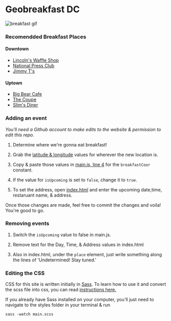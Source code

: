 # Geobreakfast DC

![breakfast gif](https://umad.com/img/2015/8/breakfast-gif-9887-10285-hd-wallpapers.jpg)

### Recomendded Breakfast Places

#### Downtown

- [Lincoln's Waffle Shop](http://www.lincolnswaffleshop.com/)
- [National Press Club](https://www.press.org/)
- [Jimmy T's](https://www.google.com/search?q=JT%27s+DC&oq=JT%27s+DC&aqs=chrome..69i57l2j69i60l3j69i61.1595j0j1&sourceid=chrome&ie=UTF-8#tbm=lcl&q=Jimmy+T's+place+dc&rlfi=hd:;si:1316705882686821911;mv:!1m3!1d275.97766929858636!2d-76.9992943!3d38.889518699999996!2m3!1f0!2f0!3f0!3m2!1i807!2i546!4f13.1)

#### Uptown

- [Big Bear Cafe](http://www.bigbearcafe-dc.com/)
- [The Coupe](http://www.thecoupedc.com/)
- [Slim's Diner](http://www.slimsdiner.com/)

### Adding an event

_You'll need a Github account to make edits to the website & permission to edit this repo._

1. Determine where we're gonna eat breakfast!

2. Grab the [latitude & longitude](http://www.latlong.net/) values for wherever the new location is.

3. Copy & paste those values in [main.js, line 4](https://github.com/geobreakfastdc/geobreakfastdc.github.io/blob/master/assets/scripts/main.js#L4-L5)  for the `breakfastCoor` constant.

4. If the value for `isUpcoming` is set to `false`, change it to `true`.

5. To set the address, open [index.html](https://github.com/geobreakfastdc/geobreakfastdc.github.io/blob/master/index.html#L49-L69) and enter the upcoming date,time, restaruant name, & address.

Once those changes are made, feel free to commit the changes and voila! You're good to go.

### Removing events

1. Switch the `isUpcoming` value to false in main.js.

2. Remove text for the Day, Time, & Address values in index.html

3. Also in index.html, under the `place` element, just write something along the lines of 'Undetermined! Stay tuned.'

### Editing the CSS

CSS for this site is written initially in [Sass](http://sass-lang.com/). To learn how to use it and convert the scss file into css, you can read [instructions here.](http://sass-lang.com/documentation/file.SASS_REFERENCE.html)

If you already have Sass installed on your computer, you'll just need to navigate to the styles folder in your terminal & run

`sass -watch main.scss`
